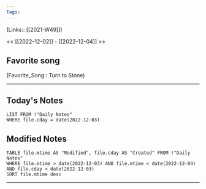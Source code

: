 ```yaml
---
Tags:
---
```

(Links:: [[2021-W49]])

<< [[2022-12-02]] - [[2022-12-04]] >>
## Favorite song
(Favorite_Song:: Turn to Stone)
___
## Today's Notes
```dataview
LIST FROM !"Daily Notes"
WHERE file.cday = date(2022-12-03)
```
## Modified Notes
```dataview
TABLE file.mtime AS "Modified", file.cday AS "Created" FROM !"Daily Notes" 
WHERE file.mtime > date(2022-12-03) AND file.mtime < date(2022-12-04) AND file.cday < date(2022-12-03)
SORT file.mtime desc
```
___
